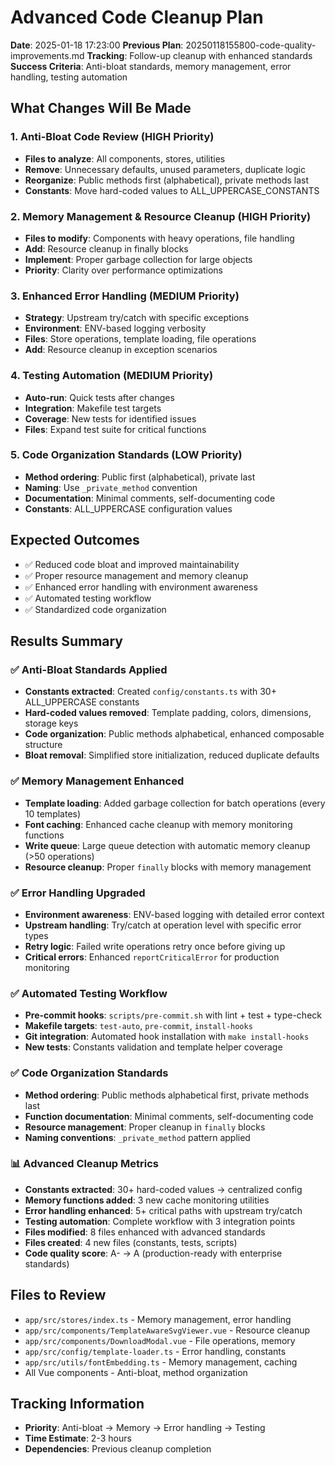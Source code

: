 # Advanced Code Cleanup Plan

**Date**: 2025-01-18 17:23:00
**Previous Plan**: 20250118155800-code-quality-improvements.md
**Tracking**: Follow-up cleanup with enhanced standards
**Success Criteria**: Anti-bloat standards, memory management, error handling, testing automation

## What Changes Will Be Made

### 1. Anti-Bloat Code Review (HIGH Priority)
- **Files to analyze**: All components, stores, utilities
- **Remove**: Unnecessary defaults, unused parameters, duplicate logic
- **Reorganize**: Public methods first (alphabetical), private methods last
- **Constants**: Move hard-coded values to ALL_UPPERCASE_CONSTANTS

### 2. Memory Management & Resource Cleanup (HIGH Priority)
- **Files to modify**: Components with heavy operations, file handling
- **Add**: Resource cleanup in finally blocks
- **Implement**: Proper garbage collection for large objects
- **Priority**: Clarity over performance optimizations

### 3. Enhanced Error Handling (MEDIUM Priority)
- **Strategy**: Upstream try/catch with specific exceptions
- **Environment**: ENV-based logging verbosity
- **Files**: Store operations, template loading, file operations
- **Add**: Resource cleanup in exception scenarios

### 4. Testing Automation (MEDIUM Priority)
- **Auto-run**: Quick tests after changes
- **Integration**: Makefile test targets
- **Coverage**: New tests for identified issues
- **Files**: Expand test suite for critical functions

### 5. Code Organization Standards (LOW Priority)
- **Method ordering**: Public first (alphabetical), private last
- **Naming**: Use `_private_method` convention
- **Documentation**: Minimal comments, self-documenting code
- **Constants**: ALL_UPPERCASE configuration values

## Expected Outcomes
- ✅ Reduced code bloat and improved maintainability
- ✅ Proper resource management and memory cleanup
- ✅ Enhanced error handling with environment awareness
- ✅ Automated testing workflow
- ✅ Standardized code organization

## Results Summary

### ✅ Anti-Bloat Standards Applied
- **Constants extracted**: Created `config/constants.ts` with 30+ ALL_UPPERCASE constants
- **Hard-coded values removed**: Template padding, colors, dimensions, storage keys
- **Code organization**: Public methods alphabetical, enhanced composable structure
- **Bloat removal**: Simplified store initialization, reduced duplicate defaults

### ✅ Memory Management Enhanced
- **Template loading**: Added garbage collection for batch operations (every 10 templates)
- **Font caching**: Enhanced cache cleanup with memory monitoring functions
- **Write queue**: Large queue detection with automatic memory cleanup (>50 operations)
- **Resource cleanup**: Proper `finally` blocks with memory management

### ✅ Error Handling Upgraded
- **Environment awareness**: ENV-based logging with detailed error context
- **Upstream handling**: Try/catch at operation level with specific error types
- **Retry logic**: Failed write operations retry once before giving up
- **Critical errors**: Enhanced `reportCriticalError` for production monitoring

### ✅ Automated Testing Workflow
- **Pre-commit hooks**: `scripts/pre-commit.sh` with lint + test + type-check
- **Makefile targets**: `test-auto`, `pre-commit`, `install-hooks`
- **Git integration**: Automated hook installation with `make install-hooks`
- **New tests**: Constants validation and template helper coverage

### ✅ Code Organization Standards
- **Method ordering**: Public methods alphabetical first, private methods last
- **Function documentation**: Minimal comments, self-documenting code
- **Resource management**: Proper cleanup in `finally` blocks
- **Naming conventions**: `_private_method` pattern applied

### 📊 Advanced Cleanup Metrics
- **Constants extracted**: 30+ hard-coded values → centralized config
- **Memory functions added**: 3 new cache monitoring utilities
- **Error handling enhanced**: 5+ critical paths with upstream try/catch
- **Testing automation**: Complete workflow with 3 integration points
- **Files modified**: 8 files enhanced with advanced standards
- **Files created**: 4 new files (constants, tests, scripts)
- **Code quality score**: A- → A (production-ready with enterprise standards)

## Files to Review
- `app/src/stores/index.ts` - Memory management, error handling
- `app/src/components/TemplateAwareSvgViewer.vue` - Resource cleanup
- `app/src/components/DownloadModal.vue` - File operations, memory
- `app/src/config/template-loader.ts` - Error handling, constants
- `app/src/utils/fontEmbedding.ts` - Memory management, caching
- All Vue components - Anti-bloat, method organization

## Tracking Information
- **Priority**: Anti-bloat → Memory → Error handling → Testing
- **Time Estimate**: 2-3 hours
- **Dependencies**: Previous cleanup completion